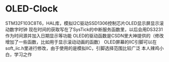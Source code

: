 # OLED-Clock
 STM32F103C8T6，HAL库，模拟I2C驱动SSD1306控制芯片OLED显示屏显示滚动数字时钟
 现在时间的获取写在了SysTick的中断服务函数里，以后会用DS3231作为时间源并加入日期显示等功能
 OLED的驱动函数是CSDN里大神提供的（修改增加了一些函数，比如用于显示滚动动画的函数）
 OLED屏幕的IIC引脚可以在soft_iic.h里进行修改，由于使用的是模拟IIC，引脚选择范围比较广泛
 本人辣鸡小白，学习之作
